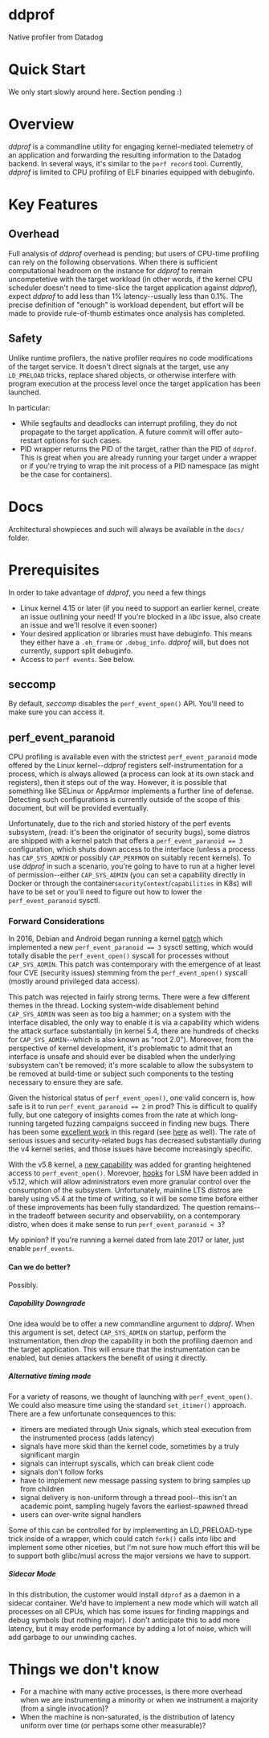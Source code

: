 # ddprof

Native profiler from Datadog

# Quick Start

We only start slowly around here.  Section pending :)

# Overview

*ddprof* is a commandline utility for engaging kernel-mediated telemetry of an application and forwarding the resulting information to the Datadog backend.  In several ways, it's similar to the `perf record` tool.  Currently, *ddprof* is limited to CPU profiling of ELF binaries equipped with debuginfo.


# Key Features

## Overhead

Full analysis of *ddprof* overhead is pending; but users of CPU-time profiling can rely on the following observations.  When there is sufficient computational headroom on the instance for *ddprof* to remain uncompetetive with the target workload (in other words, if the kernel CPU scheduler doesn't need to time-slice the target application against *ddprof*), expect *ddprof* to add less than 1% latency--usually less than 0.1%.  The precise definition of "enough" is workload dependent, but effort will be made to provide rule-of-thumb estimates once analysis has completed.


## Safety

Unlike runtime profilers, the native profiler requires no code modifications of the target service.  It doesn't direct signals at the target, use any `LD_PRELOAD` tricks, replace shared objects, or otherwise interfere with program execution at the process level once the target application has been launched. 

In particular:
* While segfaults and deadlocks can interrupt profiling, they do not propagate to the target application.  A future commit will offer auto-restart options for such cases.
* PID wrapper returns the PID of the target, rather than the PID of `ddprof`.  This is great when you are already running your target under a wrapper or if you're trying to wrap the init process of a PID namespace (as might be the case for containers).


# Docs

Architectural showpieces and such will always be available in the `docs/` folder.


# Prerequisites

In order to take advantage of *ddprof*, you need a few things

* Linux kernel 4.15 or later (if you need to support an earlier kernel, create an issue outlining your need!  If you're blocked in a *libc* issue, also create an issue and we'll resolve it even sooner)
* Your desired application or libraries must have debuginfo.  This means they either have a `.eh_frame` or `.debug_info`.  *ddprof* will, but does not currently, support split debuginfo.
* Access to `perf events`.  See below.


## seccomp

By default, *seccomp* disables the `perf_event_open()` API.  You'll need to make sure you can access it.

## perf_event_paranoid

CPU profiling is available even with the strictest `perf_event_paranoid` mode offered by the Linux kernel--*ddprof* registers self-instrumentation for a process, which is always allowed (a process can look at its own stack and registers), then it steps out of the way.  However, it is possible that something like SELinux or AppArmor implements a further line of defense.  Detecting such configurations is currently outside of the scope of this document, but will be provided eventually.

Unfortunately, due to the rich and storied history of the perf events subsystem, (read:  it's been the originator of security bugs), some distros are shipped with a kernel patch that offers a `perf_event_paranoid == 3` configuration, which shuts down access to the interface (unless a process has `CAP_SYS_ADMIN` or possibly `CAP_PERFMON` on suitably recent kernels).  To use *ddprof* in such a scenario, you're going to have to run at a higher level of permission--either `CAP_SYS_ADMIN` (you can set a capability directly in Docker or through the container`securityContext`/`capabilities` in K8s) will have to be set or you'll need to figure out how to lower the `perf_event_paranoid` sysctl.


### Forward Considerations

In 2016, Debian and Android began running a kernel [patch](https://patchwork.kernel.org/project/kernel-hardening/patch/1469630746-32279-1-git-send-email-jeffv@google.com/) which implemented a new `perf_event_paranoid == 3` sysctl setting, which would totally disable the `perf_event_open()` syscall for processes without `CAP_SYS_ADMIN`.  This patch was contemporary with the emergence of at least four CVE (security issues) stemming from the `perf_event_open()` syscall (mostly around privileged data access).

This patch was rejected in fairly strong terms.  There were a few different themes in the thread.  Locking system-wide disablement behind `CAP_SYS_ADMIN` was seen as too big a hammer; on a system with the interface disabled, the only way to enable it is via a capability which widens the attack surface substantially (in kernel 5.4, there are hundreds of checks for `CAP_SYS_ADMIN`--which is also known as "root 2.0").  Moreover, from the perspective of kernel development, it's problematic to admit that an interface is unsafe and should ever be disabled when the underlying subsystem can't be removed; it's more scalable to allow the subsystem to be removed at build-time or subject such components to the testing necessary to ensure they are safe.

Given the historical status of `perf_event_open()`, one valid concern is, how safe is it to run `perf_event_paranoid == 2` in prod?  This is difficult to qualify fully, but one category of insights comes from the rate at which long-running targeted fuzzing campaigns succeed in finding new bugs.  There has been some [excellent work](http://web.eece.maine.edu/~vweaver/projects/perf_events/fuzzer/bugs_found.html) in this regard (see [here](http://web.eece.maine.edu/~vweaver/projects/perf_events/fuzzer/2019_perf_fuzzer_tr.pdf) as well).  The rate of serious issues and security-related bugs has decreased substantially during the v4 kernel series, and those issues have become increasingly specific.

With the v5.8 kernel, a [new capability](https://lwn.net/Articles/812719/]=) was added for granting heightened access to `perf_event_open()`.  Morevoer, [hooks](https://github.com/torvalds/linux/commit/da97e18458fb42d7c00fac5fd1c56a3896ec666e) for LSM have been added in v5.12, which will allow administrators even more granular control over the consumption of the subsystem.  Unfortunately, mainline LTS distros are barely using v5.4 at the time of writing, so it will be some time before either of these improvements has been fully standardized.  The question remains--in the tradeoff between security and observability, on a contemporary distro, when does it make sense to run `perf_event_paranoid < 3`?

My opinion?  If you're running a kernel dated from late 2017 or later, just enable `perf_events`.


#### Can we do better?

Possibly.

##### Capability Downgrade

One idea would be to offer a new commandline argument to *ddprof*.  When this argument is set, detect `CAP_SYS_ADMIN` on startup, perform the instrumentation, then *drop* the capability in both the profiling daemon and the target application.  This will ensure that the instrumentation can be enabled, but denies attackers the benefit of using it directly.

##### Alternative timing mode

For a variety of reasons, we thought of launching with `perf_event_open()`.  We could also measure time using the standard `set_itimer()` approach.  There are a few unfortunate consequences to this:
 * itimers are mediated through Unix signals, which steal execution from the instrumented process (adds latency)
 * signals have more skid than the kernel code, sometimes by a truly significant margin
 * signals can interrupt syscalls, which can break client code
 * signals don't follow forks
 * have to implement new message passing system to bring samples up from children
 * signal delivery is non-uniform through a thread pool--this isn't an academic point, sampling hugely favors the earliest-spawned thread
 * users can over-write signal handlers

Some of this can be controlled for by implementing an LD_PRELOAD-type trick inside of a wrapper, which could catch `fork()` calls into libc and implement some other niceties, but I'm not sure how much effort this will be to support both glibc/musl across the major versions we have to support.

##### Sidecar Mode

In this distribution, the customer would install `ddprof` as a daemon in a sidecar container.  We'd have to implement a new mode which will watch all processes on all CPUs, which has some issues for finding mappings and debug symbols (but nothing major).  I don't anticipate this to add more latency, but it may erode performance by adding a lot of noise, which will add garbage to our unwinding caches.


# Things we don't know

* For a machine with many active processes, is there more overhead when we are instrumenting a minority or when we instrument a majority (from a single invocation)?
* When the machine is non-saturated, is the distribution of latency uniform over time (or perhaps some other measurable)?
